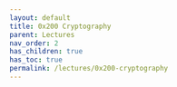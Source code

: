 ```yaml
---
layout: default
title: 0x200 Cryptography
parent: Lectures
nav_order: 2
has_children: true
has_toc: true
permalink: /lectures/0x200-cryptography
---
```

